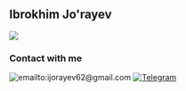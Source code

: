 ##  Ibrokhim Jo'rayev
![](https://readme-typing-svg.herokuapp.com?font=Roboto&color=coral&lines=I'm+a+FullStack+Developer;I'm+a+React+JS+Redux+Developer;I'm+a+Node+JS+Express+JS+Developer;)





### Contact with me

 ![emailto:ijorayev62@gmail.com](https://img.shields.io/badge/ijorayev62@gmail.com-082032?style=for-the-badge&logo=Gmail&logoColor=#EA4335)
[![Telegram](https://img.shields.io/badge/-Telegram-082032?style=for-the-badge&logo=Telegram&logoColor=#26A5E4)](https://t.me/idasturjs)
